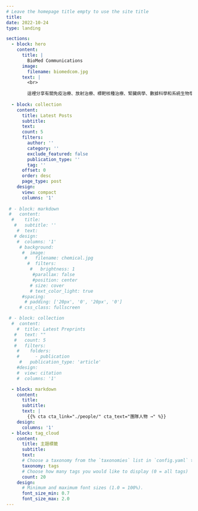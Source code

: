 ```yaml
---
# Leave the homepage title empty to use the site title
title:
date: 2022-10-24
type: landing

sections:
  - block: hero
    content:
      title: |
        BioMed Communications
      image:
        filename: biomedcom.jpg
      text: |
        <br>
        
        這裡分享有關免疫治療、放射治療、標靶核種治療、腎臟病學、數據科學和系統生物學應用的資訊和知識。 
  
  - block: collection
    content:
      title: Latest Posts
      subtitle:
      text:
      count: 5
      filters:
        author: ''
        category: ''
        exclude_featured: false
        publication_type: ''
        tag: ''
      offset: 0
      order: desc
      page_type: post
    design:
      view: compact
      columns: '1'
  
 # - block: markdown
 #   content:
  #    title:
   #   subtitle: ''
    #  text:
   # design:
    #  columns: '1'
     # background:
      #  image: 
       #   filename: chemical.jpg
        #  filters:
         #   brightness: 1
          #parallax: false
          #position: center
         # size: cover
         # text_color_light: true
      #spacing:
       # padding: ['20px', '0', '20px', '0']
     # css_class: fullscreen

 # - block: collection
  #  content:
    #  title: Latest Preprints
   #   text: ""
   #   count: 5
   #   filters:
    #    folders:
    #      - publication
     #   publication_type: 'article'
    #design:
    #  view: citation
    #  columns: '1'

  - block: markdown
    content:
      title:
      subtitle:
      text: |
        {{% cta cta_link="./people/" cta_text="團隊人物 →" %}}
    design:
      columns: '1'
  - block: tag_cloud
    content:
      title: 主題標籤
      subtitle: 
      text: 
      # Choose a taxonomy from the `taxonomies` list in `config.yaml` to display (e.g. tags, categories, authors)
      taxonomy: tags
      # Choose how many tags you would like to display (0 = all tags)
      count: 20
    design:
      # Minimum and maximum font sizes (1.0 = 100%).
      font_size_min: 0.7
      font_size_max: 2.0
---
```

